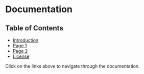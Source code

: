 # Documentation

## Table of Contents

- [Introduction](README.md)
- [Page 1](docs/Page1.md)
- [Page 2](docs/Page2.md)
- [License](LICENSE)

Click on the links above to navigate through the documentation.
